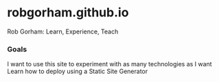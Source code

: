 # robgorham.github.io
Rob Gorham: Learn, Experience, Teach


### Goals
I want to use this site to experiment with as many technologies as I want
Learn how to deploy using a Static Site Generator
